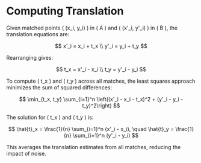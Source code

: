 # Computing Translation

Given matched points \( (x_i, y_i) \) in \( A \) and \( (x'_i, y'_i) \) in \( B \), the translation equations are:

$$
x'_i = x_i + t_x \\
y'_i = y_i + t_y
$$

Rearranging gives:

$$
t_x = x'_i - x_i \\
t_y = y'_i - y_i
$$

To compute \( t_x \) and \( t_y \) across all matches, the least squares approach minimizes the sum of squared differences:

$$
\min_{t_x, t_y} \sum_{i=1}^n \left((x'_i - x_i - t_x)^2 + (y'_i - y_i - t_y)^2\right)
$$

The solution for \( t_x \) and \( t_y \) is:

$$
\hat{t}_x = \frac{1}{n} \sum_{i=1}^n (x'_i - x_i), \quad \hat{t}_y = \frac{1}{n} \sum_{i=1}^n (y'_i - y_i)
$$

This averages the translation estimates from all matches, reducing the impact of noise.
